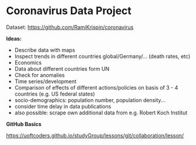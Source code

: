 # Coronavirus Data Project

Dataset: https://github.com/RamiKrispin/coronavirus

**Ideas:**

- Describe data with maps
- Inspect trends in different countries global/Germany/... (death rates, etc)
- Economics
- Data about different countries form UN
- Check for anomalies
- Time series/development
- Comparison of effects of different actions/policies on basis of 3 - 4 countries (e.g. US federal states)
- socio-demographics: population number, population density...
- consider time delay in data publications
- also possible: scrape own additional data from e.g. Robert Koch Institut



**GitHub Basics**

https://uoftcoders.github.io/studyGroup/lessons/git/collaboration/lesson/
